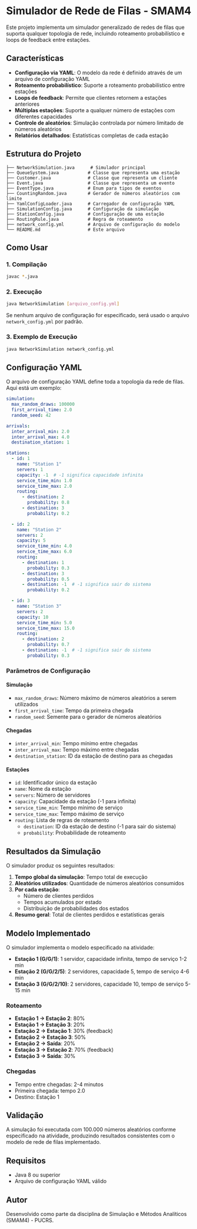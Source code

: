 # Simulador de Rede de Filas - SMAM4

Este projeto implementa um simulador generalizado de redes de filas que suporta qualquer topologia de rede, incluindo roteamento probabilístico e loops de feedback entre estações.

## Características

- **Configuração via YAML**: O modelo da rede é definido através de um arquivo de configuração YAML
- **Roteamento probabilístico**: Suporte a roteamento probabilístico entre estações
- **Loops de feedback**: Permite que clientes retornem a estações anteriores
- **Múltiplas estações**: Suporte a qualquer número de estações com diferentes capacidades
- **Controle de aleatórios**: Simulação controlada por número limitado de números aleatórios
- **Relatórios detalhados**: Estatísticas completas de cada estação

## Estrutura do Projeto

```
├── NetworkSimulation.java      # Simulador principal
├── QueueSystem.java           # Classe que representa uma estação
├── Customer.java              # Classe que representa um cliente
├── Event.java                 # Classe que representa um evento
├── EventType.java             # Enum para tipos de eventos
├── CountingRandom.java        # Gerador de números aleatórios com limite
├── YamlConfigLoader.java      # Carregador de configuração YAML
├── SimulationConfig.java      # Configuração da simulação
├── StationConfig.java         # Configuração de uma estação
├── RoutingRule.java           # Regra de roteamento
├── network_config.yml         # Arquivo de configuração do modelo
└── README.md                  # Este arquivo
```

## Como Usar

### 1. Compilação

```bash
javac *.java
```

### 2. Execução

```bash
java NetworkSimulation [arquivo_config.yml]
```

Se nenhum arquivo de configuração for especificado, será usado o arquivo `network_config.yml` por padrão.

### 3. Exemplo de Execução

```bash
java NetworkSimulation network_config.yml
```

## Configuração YAML

O arquivo de configuração YAML define toda a topologia da rede de filas. Aqui está um exemplo:

```yaml
simulation:
  max_random_draws: 100000
  first_arrival_time: 2.0
  random_seed: 42

arrivals:
  inter_arrival_min: 2.0
  inter_arrival_max: 4.0
  destination_station: 1

stations:
  - id: 1
    name: "Station 1"
    servers: 1
    capacity: -1  # -1 significa capacidade infinita
    service_time_min: 1.0
    service_time_max: 2.0
    routing:
      - destination: 2
        probability: 0.8
      - destination: 3
        probability: 0.2

  - id: 2
    name: "Station 2"
    servers: 2
    capacity: 5
    service_time_min: 4.0
    service_time_max: 6.0
    routing:
      - destination: 1
        probability: 0.3
      - destination: 3
        probability: 0.5
      - destination: -1  # -1 significa sair do sistema
        probability: 0.2

  - id: 3
    name: "Station 3"
    servers: 2
    capacity: 10
    service_time_min: 5.0
    service_time_max: 15.0
    routing:
      - destination: 2
        probability: 0.7
      - destination: -1  # -1 significa sair do sistema
        probability: 0.3
```

### Parâmetros de Configuração

#### Simulação
- `max_random_draws`: Número máximo de números aleatórios a serem utilizados
- `first_arrival_time`: Tempo da primeira chegada
- `random_seed`: Semente para o gerador de números aleatórios

#### Chegadas
- `inter_arrival_min`: Tempo mínimo entre chegadas
- `inter_arrival_max`: Tempo máximo entre chegadas
- `destination_station`: ID da estação de destino para as chegadas

#### Estações
- `id`: Identificador único da estação
- `name`: Nome da estação
- `servers`: Número de servidores
- `capacity`: Capacidade da estação (-1 para infinita)
- `service_time_min`: Tempo mínimo de serviço
- `service_time_max`: Tempo máximo de serviço
- `routing`: Lista de regras de roteamento
  - `destination`: ID da estação de destino (-1 para sair do sistema)
  - `probability`: Probabilidade de roteamento

## Resultados da Simulação

O simulador produz os seguintes resultados:

1. **Tempo global da simulação**: Tempo total de execução
2. **Aleatórios utilizados**: Quantidade de números aleatórios consumidos
3. **Por cada estação**:
   - Número de clientes perdidos
   - Tempos acumulados por estado
   - Distribuição de probabilidades dos estados
4. **Resumo geral**: Total de clientes perdidos e estatísticas gerais

## Modelo Implementado

O simulador implementa o modelo especificado na atividade:

- **Estação 1 (G/G/1)**: 1 servidor, capacidade infinita, tempo de serviço 1-2 min
- **Estação 2 (G/G/2/5)**: 2 servidores, capacidade 5, tempo de serviço 4-6 min
- **Estação 3 (G/G/2/10)**: 2 servidores, capacidade 10, tempo de serviço 5-15 min

### Roteamento
- **Estação 1 → Estação 2**: 80%
- **Estação 1 → Estação 3**: 20%
- **Estação 2 → Estação 1**: 30% (feedback)
- **Estação 2 → Estação 3**: 50%
- **Estação 2 → Saída**: 20%
- **Estação 3 → Estação 2**: 70% (feedback)
- **Estação 3 → Saída**: 30%

### Chegadas
- Tempo entre chegadas: 2-4 minutos
- Primeira chegada: tempo 2.0
- Destino: Estação 1

## Validação

A simulação foi executada com 100.000 números aleatórios conforme especificado na atividade, produzindo resultados consistentes com o modelo de rede de filas implementado.

## Requisitos

- Java 8 ou superior
- Arquivo de configuração YAML válido

## Autor

Desenvolvido como parte da disciplina de Simulação e Métodos Analíticos (SMAM4) - PUCRS.

